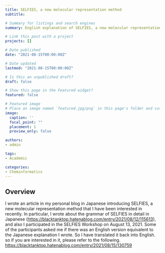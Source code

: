 ```yaml
---
title: SELFIES, a new molecular representation method
subtitle: 

# Summary for listings and search engines
summary: English explanation of SELFIES, a new molecular representation method

# Link this post with a project
projects: []

# Date published
date: "2021-08-15T00:00:00Z"

# Date updated
lastmod: "2021-08-15T00:00:00Z"

# Is this an unpublished draft?
draft: false

# Show this page in the Featured widget?
featured: false

# Featured image
# Place an image named `featured.jpg/png` in this page's folder and customize its options here.
image:
  caption: ''
  focal_point: ""
  placement: 1
  preview_only: false

authors:
- admin

tags:
- Academic

categories:
- Cheminformatics
---
```


## Overview

I wrote an article in my personal blog in Japanese introducing SELFIES, a new molecular representation method that I have been interested in recently. In particular, I wrote about the grammar of SELFIES in detail in Japanese (https://blacktanktop.hatenablog.com/entry/2021/08/12/115613), and also I participated in the SELFIES Workshop on August 13, 2021. Some of the participants asked me if there was an English version equivalent to the Japanese explanation I wrote. So I have translated it back into English. so if you are interested in it, please refer to the following.
https://blacktanktop.hatenablog.com/entry/2021/08/15/130759

